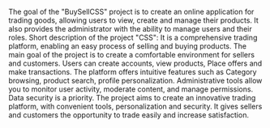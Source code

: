 The goal of the "BuySellCSS" project is to create an online application for trading goods, allowing users to view, create and manage their products. It also provides the administrator with the ability to manage users and their roles.
Short description of the project "CSS":
It is a comprehensive trading platform, enabling an easy process of selling and buying products. The main goal of the project is to create a comfortable environment for sellers and customers. 
Users can create accounts, view products, Place offers and make transactions. The platform offers intuitive features such as Category browsing, product search, profile personalization. 
Administrative tools allow you to monitor user activity, moderate content, and manage permissions. Data security is a priority. 
The project aims to create an innovative trading platform, with convenient tools, personalization and security. It gives sellers and customers the opportunity to trade easily and increase satisfaction.
